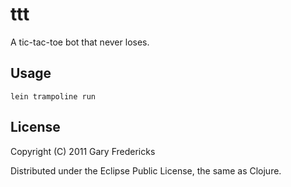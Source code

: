 # ttt

A tic-tac-toe bot that never loses.

## Usage

`lein trampoline run`

## License

Copyright (C) 2011 Gary Fredericks

Distributed under the Eclipse Public License, the same as Clojure.
